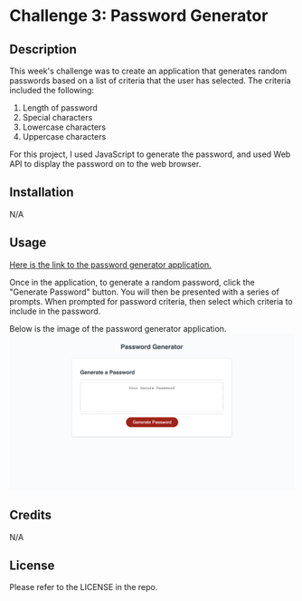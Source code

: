 # Challenge 3: Password Generator

## Description 
This week's challenge was to create an application that generates random passwords based on a list of criteria that the user has selected. The criteria included the following:

1. Length of password
2. Special characters
3. Lowercase characters
4. Uppercase characters

For this project, I used JavaScript to generate the password, and used Web API to display the password on to the web browser.

## Installation

N/A

## Usage

[Here is the link to the password generator application.](https://mariea1022.github.io/password-generator/)

Once in the application, to generate a random password, click the "Generate Password" button. You will then be presented with a series of prompts.
When prompted for password criteria, then select which criteria to include in the password.

Below is the image of the password generator application.
![password generator application page](password-generation-app-page.png)

## Credits

N/A

## License

Please refer to the LICENSE in the repo.